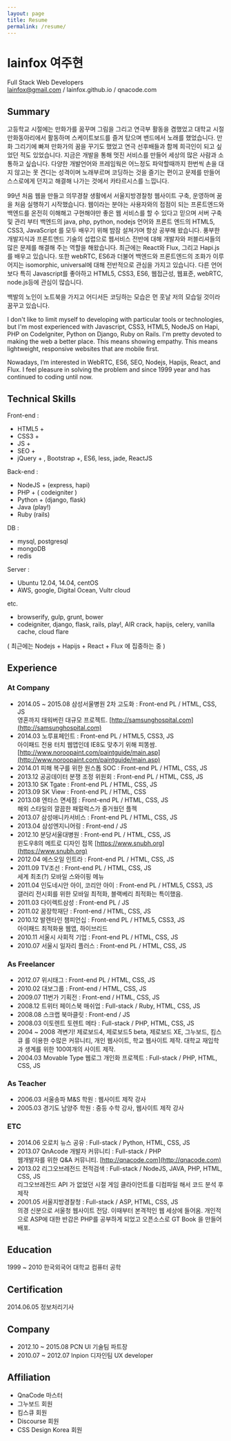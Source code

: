 ```yaml
---
layout: page
title: Resume
permalink: /resume/
---
```


# lainfox 여주현

Full Stack Web Developers  
lainfox@gmail.com / lainfox.github.io / qnacode.com

## Summary

고등학교 시절에는 만화가를 꿈꾸며 그림을 그리고 연극부 활동을 겸했었고 대학교 시절 만화동아리에서 활동하며 스케이트보드를 즐겨 탔으며 밴드에서 노래를 했었습니다. 만화 그리기에 빠져 만화가의 꿈을 꾸기도 했었고 연극 선후배들과 함께 희극인이 되고 싶었던 적도 있었습니다. 지금은 개발을 통해 멋진 서비스를 만들어 세상의 많은 사람과 소통하고 싶습니다.
다양한 개발언어와 프레임웍은 어느정도 파악할때까지 한번씩 손을 대지 않고는 못 견디는 성격이며
노래부르며 코딩하는 것을 즐기는 편이고 문제를 만들어 스스로에게 던지고 해결해 나가는 것에서 카타르시스를 느낍니다.

99년 처음 웹을 만들고 의무경찰 생활에서 서울지방경찰청 웹사이트 구축, 운영하며 꿈을 처음 실행하기 시작했습니다. 웹이라는 분야는 사용자와의 접점이 되는 프론트엔드와 백엔드를 온전히 이해해고 구현해야만 좋은 웹 서비스를 할 수 있다고 믿으며 서버 구축 및 관리 부터 백엔드의 java, php, python, nodejs 언어와 프론트 엔드의 HTML5, CSS3, JavaScript 를 모두 배우기 위해 밤잠 설쳐가며 항상 공부해 왔습니다. 풍부한 개발지식과 프론트엔드 기술의 섭렵으로 웹서비스 전반에 대해 개발자와 퍼블리셔들의 많은 문제를 해결해 주는 역할을 해왔습니다. 
최근에는 React와 Flux, 그리고 Hapi.js를 배우고 있습니다. 또한 webRTC, ES6과 더불어 백엔드와 프론트엔드의 조화가 이루어지는 isomorphic, universal에 대해 전반적으로 관심을 가지고 있습니다. 다른 언어보다 특히 Javascript를 좋아하고 HTML5, CSS3, ES6, 웹접근성, 웹표준, webRTC, node.js등에 관심이 많습니다.


백발의 노인이 노트북을 가지고 어디서든 코딩하는 모습은 먼 훗날 저의 모습일 것이라 꿈꾸고 있습니다.





I don't like to limit myself to developing with particular tools or technologies, but I'm most experienced with Javascript, CSS3, HTML5, NodeJS on Hapi, PHP on CodeIgniter, Python on Django, Ruby on Rails. I'm pretty devoted to making the web a better place. This means showing empathy. This means lightweight, responsive websites that are mobile first. 

Nowadays, I’m interested in WebRTC, ES6, SEO, Nodejs, Hapijs, React, and Flux. 
I feel pleasure in solving the problem and since 1999 year and has continued to coding until now. 



## Technical Skills

Front-end : 

- HTML5 +
- CSS3 +
- JS +
- SEO +
- jQuery + , Bootstrap +, ES6, less, jade, ReactJS
 

Back-end : 

- NodeJS + (express, hapi)
- PHP + ( codeigniter )
- Python + (django, flask)
- Java (play!)
- Ruby (rails)

DB : 

- mysql, postgresql
- mongoDB
- redis   

Server : 

- Ubuntu 12.04, 14.04, centOS  
- AWS, google, Digital Ocean, Vultr cloud

etc.
- browserify, gulp, grunt, bower
- codeigniter, django, flask, rails, play!, AIR crack, hapijs, celery, vanilla cache, cloud flare

( 최근에는 Nodejs + Hapijs + React + Flux 에 집중하는 중 )

## Experience

### At Company

- 2014.05 ~ 2015.08 삼성서울병원 2차 고도화 : Front-end PL / HTML, CSS, JS  
영혼까지 태워버린 대규모 프로젝트. [http://samsunghospital.com](http://samsunghospital.com)
- 2014.03 노루표페인트 : Front-end PL / HTML5, CSS3, JS  
아이패드 전용 터치 웹앱인데 IE8도 맞추기 위해 피똥쌈. [http://www.noroopaint.com/paintguide/main.asp](http://www.noroopaint.com/paintguide/main.asp)
- 2014.01 피해 복구를 위한 원스톱 SOC : Front-end PL / HTML, CSS, JS
- 2013.12 공공데이터 분쟁 조정 위원회 : Front-end PL / HTML, CSS, JS
- 2013.10 SK Tgate : Front-end PL / HTML, CSS, JS
- 2013.09 SK View : Front-end PL / HTML, CSS
- 2013.08 엔타스 면세점 : Front-end PL / HTML, CSS, JS  
해외 스타일의 깔끔한 패럴럭스가 즐거웠던 플젝
- 2013.07 삼성애니카서비스 : Front-end PL / HTML, CSS, JS
- 2013.04 삼성엔지니어링 : Front-end / JS
- 2012.10 분당서울대병원 : Front-end PL / HTML, CSS, JS  
윈도우8의 메트로 디자인 접목 [https://www.snubh.org](https://www.snubh.org)
- 2012.04 에스오일 인트라 : Front-end PL / HTML, CSS, JS
- 2011.09 TV조선 : Front-end PL / HTML, CSS, JS  
세계 최초(?) 모바일 스와이핑 메뉴
- 2011.04 인도네시안 아이, 코리안 아이 : Front-end PL / HTML5, CSS3, JS  
갤러리 전시회를 위한 모바일 최적화, 블랙베리 최적화는 특이했음.
- 2011.03 다이렉트삼성 : Front-end PL / JS
- 2011.02 꿈장학재단 : Front-end / HTML, CSS, JS
- 2010.12 발렌타인 챔피언십 : Front-end PL / HTML5, CSS3, JS  
아이패드 최적화용 웹앱, 하이브리드
- 2010.11 서울시 사회적 기업 : Front-end PL / HTML, CSS, JS
- 2010.07 서울시 일자리 플러스 : Front-end PL / HTML, CSS, JS
 

### As Freelancer

- 2012.07 위시태그 : Front-end PL / HTML, CSS, JS
- 2010.02 대보그룹 : Front-end / HTML, CSS, JS
- 2009.07 11번가 기획전 : Front-end / HTML, CSS, JS
- 2008.12 트위터 페이스북 매쉬업  : Full-stack / Ruby, HTML, CSS, JS
- 2008.08 스크랩 북마클릿 : Front-end / JS
- 2008.03 이토렌트 토렌트 메타 : Full-stack / PHP, HTML, CSS, JS
- 2004 ~ 2008 격변기! 제로보드4, 제로보드5 beta, 제로보드 XE, 그누보드, 킴스큐 를 이용한 수많은 커뮤니티, 개인 웹사이트, 학교 웹사이트 제작. 대학교 재입학과 생계를 위한 100여개의 사이트 제작.
- 2004.03 Movable Type 웹로그 개인화 프로젝트 : Full-stack / PHP, HTML, CSS, JS



### As Teacher

- 2006.03 서울송파 M&S 학원 : 웹사이트 제작 강사
- 2005.03 경기도 남양주 학원 : 중등 수학 강사, 웹사이트 제작 강사

### ETC

- 2014.06 오로치 뉴스 공유 : Full-stack / Python, HTML, CSS, JS  
- 2013.07 QnAcode 개발자 커뮤니티 : Full-stack / PHP  
웹개발자를 위한 Q&A 커뮤니티. [http://qnacode.com](http://qnacode.com)
- 2013.02 리그오브레전드 전적검색 : Full-stack / NodeJS, JAVA, PHP, HTML, CSS, JS  
리그오브레전드 API 가 없었던 시절 게임 클라이언트를 디컴파일 해서 코드 분석 후 제작
- 2001.05 서울지방경찰청 : Full-stack / ASP, HTML, CSS, JS  
의경 신분으로 서울청 웹사이트 전담. 이때부터 본격적인 웹 세상에 들어옴. 개인적으로 ASP에 대한 반감은 PHP를 공부하게 되었고 오픈소스로 GT Book 을 만들어 배포.


## Education
1999 ~ 2010 한국외국어 대학교 컴퓨터 공학

## Certification
2014.06.05 정보처리기사 




## Company
- 2012.10 ~ 2015.08 PCN UI 기술팀 파트장
- 2010.07 ~ 2012.07 Inpion 디자인팀 UX developer


## Affiliation
- QnaCode 마스터
- 그누보드 회원
- 킴스큐 회원
- Discourse 회원
- CSS Design Korea 회원

